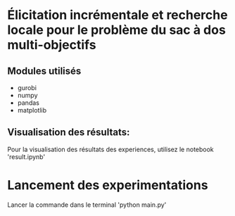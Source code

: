 # Élicitation incrémentale et recherche locale pour le problème du sac à dos multi-objectifs
## Modules utilisés
- gurobi
- numpy
- pandas
- matplotlib

## Visualisation des résultats:
Pour la visualisation des résultats des experiences, utilisez le notebook 'result.ipynb'

# Lancement des experimentations
Lancer la commande dans le terminal 'python main.py'


